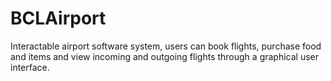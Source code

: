 # BCLAirport
Interactable airport software system, users can book flights, purchase food and items and view incoming and outgoing flights through a graphical user interface.


